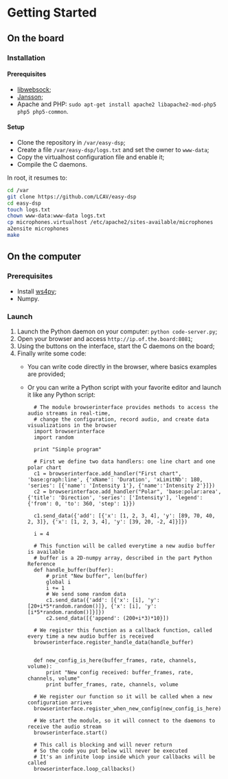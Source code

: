# Getting Started

## On the board

### Installation

#### Prerequisites

* [libwebsock](https://github.com/payden/libwebsock);
* [Jansson](http://www.digip.org/jansson/);
* Apache and PHP: `sudo apt-get install apache2 libapache2-mod-php5 php5 php5-common`.

#### Setup

* Clone the repository in `/var/easy-dsp`;
* Create a file `/var/easy-dsp/logs.txt` and set the owner to `www-data`;
* Copy the virtualhost configuration file and enable it;
* Compile the C daemons.

In root, it resumes to:
```bash
cd /var
git clone https://github.com/LCAV/easy-dsp
cd easy-dsp
touch logs.txt
chown www-data:www-data logs.txt
cp microphones.virtualhost /etc/apache2/sites-available/microphones
a2ensite microphones
make
```
## On the computer

### Prerequisites

* Install [ws4py](https://ws4py.readthedocs.io/en/latest/);
* Numpy.


### Launch

1. Launch the Python daemon on your computer: `python code-server.py`;
2. Open your browser and access `http://ip.of.the.board:8081`;
3. Using the buttons on the interface, start the C daemons on the board;
4. Finally write some code:
    - You can write code directly in the browser, where basics examples are provided;
    - Or you can write a Python script with your favorite editor and launch it like any Python script:

            # The module browserinterface provides methods to access the audio streams in real-time,
            # change the configuration, record audio, and create data visualizations in the browser
            import browserinterface
            import random

            print "Simple program"

            # First we define two data handlers: one line chart and one polar chart
            c1 = browserinterface.add_handler("First chart", 'base:graph:line', {'xName': 'Duration', 'xLimitNb': 180, 'series': [{'name': 'Intensity 1'}, {'name':'Intensity 2'}]})
            c2 = browserinterface.add_handler("Polar", 'base:polar:area', {'title': 'Direction', 'series': ['Intensity'], 'legend': {'from': 0, 'to': 360, 'step': 1}})

            c1.send_data({'add': [{'x': [1, 2, 3, 4], 'y': [89, 70, 40, 2, 3]}, {'x': [1, 2, 3, 4], 'y': [39, 20, -2, 4]}]})

            i = 4

            # This function will be called everytime a new audio buffer is available
            # buffer is a 2D-numpy array, described in the part Python Reference
            def handle_buffer(buffer):
                # print "New buffer", len(buffer)
                global i
                i += 1
                # We send some random data
                c1.send_data({'add': [{'x': [i], 'y': [20+i*5*random.random()]}, {'x': [i], 'y': [i*5*random.random()]}]})
                c2.send_data([{'append': (200+i*3)*10}])

            # We register this function as a callback function, called every time a new audio buffer is received
            browserinterface.register_handle_data(handle_buffer)


            def new_config_is_here(buffer_frames, rate, channels, volume):
                print "New config received: buffer_frames, rate, channels, volume"
                print buffer_frames, rate, channels, volume

            # We register our function so it will be called when a new configuration arrives
            browserinterface.register_when_new_config(new_config_is_here)

            # We start the module, so it will connect to the daemons to receive the audio stream
            browserinterface.start()

            # This call is blocking and will never return
            # So the code you put below will never be executed
            # It's an infinite loop inside which your callbacks will be called
            browserinterface.loop_callbacks()

